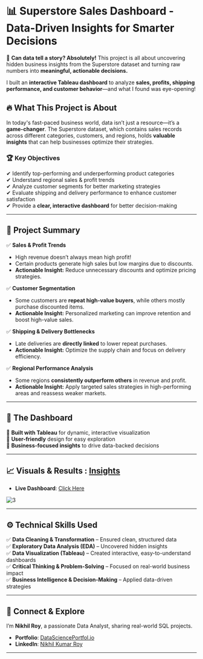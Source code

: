 # 📊 Superstore Sales Dashboard - Data-Driven Insights for Smarter Decisions  

🚀 **Can data tell a story? Absolutely!** This project is all about uncovering hidden business insights from the Superstore dataset and turning raw numbers into **meaningful, actionable decisions.**  

I built an **interactive Tableau dashboard** to analyze **sales, profits, shipping performance, and customer behavior**—and what I found was eye-opening!  

## 🔥 What This Project is About  

In today's fast-paced business world, data isn’t just a resource—it’s a **game-changer**. The Superstore dataset, which contains sales records across different categories, customers, and regions, holds **valuable insights** that can help businesses optimize their strategies.  

### 🏆 **Key Objectives**  
✔ Identify top-performing and underperforming product categories  
✔ Understand regional sales & profit trends  
✔ Analyze customer segments for better marketing strategies  
✔ Evaluate shipping and delivery performance to enhance customer satisfaction  
✔ Provide a **clear, interactive dashboard** for better decision-making  

---

## 📌 Project Summary  

✅ **Sales & Profit Trends**  
- High revenue doesn’t always mean high profit!  
- Certain products generate high sales but low margins due to discounts.  
- **Actionable Insight:** Reduce unnecessary discounts and optimize pricing strategies.  

✅ **Customer Segmentation**  
- Some customers are **repeat high-value buyers**, while others mostly purchase discounted items.  
- **Actionable Insight:** Personalized marketing can improve retention and boost high-value sales.  

✅ **Shipping & Delivery Bottlenecks**  
- Late deliveries are **directly linked** to lower repeat purchases.  
- **Actionable Insight:** Optimize the supply chain and focus on delivery efficiency.  

✅ **Regional Performance Analysis**  
- Some regions **consistently outperform others** in revenue and profit.  
- **Actionable Insight:** Apply targeted sales strategies in high-performing areas and reassess weaker markets.  

---

## 🎨 **The Dashboard**  

🔹 **Built with Tableau** for dynamic, interactive visualization  
🔹 **User-friendly** design for easy exploration  
🔹 **Business-focused insights** to drive data-backed decisions  

---

## 📈 Visuals & Results : [Insights](https://github.com/NikhilRoyDA/Superstore-Sales-Dashboard-Tableau-Project/tree/main/Insights)
- **Live Dashboard**: [Click Here](https://public.tableau.com/app/profile/nikhil.roy6700/viz/Superstore_17424648477720/SuperstoreDashboard)

![3](https://github.com/user-attachments/assets/e24efa88-826b-4028-a63d-a2a3a9a2617b)


---

## ⚙️ **Technical Skills Used**  

✅ **Data Cleaning & Transformation** – Ensured clean, structured data  
✅ **Exploratory Data Analysis (EDA)** – Uncovered hidden insights  
✅ **Data Visualization (Tableau)** – Created interactive, easy-to-understand dashboards  
✅ **Critical Thinking & Problem-Solving** – Focused on real-world business impact  
✅ **Business Intelligence & Decision-Making** – Applied data-driven strategies  

---

## 🔗 Connect & Explore  
I’m **Nikhil Roy**, a passionate Data Analyst, sharing real-world SQL projects.
- **Portfolio**: [DataSciencePortfol.io](https://www.datascienceportfol.io/nikhilroy744)  
- **LinkedIn**: [Nikhil Kumar Roy](https://www.linkedin.com/in/nikhil-kumar-roy/) 

---
